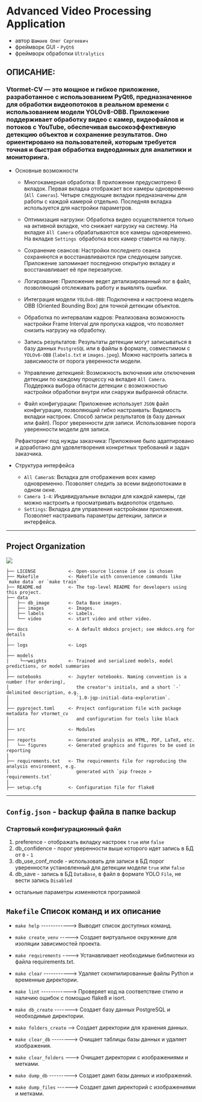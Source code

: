 # Advanced Video Processing Application
- автор `Шамаев Олег Сергеевич`
- фреймворк GUI - `PyQt6`
- фреймворк обработки `Ultralytics `

## ОПИСАНИЕ:

### Vtormet-CV — это мощное и гибкое приложение, разработанное с использованием PyQt6, предназначенное для обработки видеопотоков в реальном времени с использованием модели YOLOv8-OBB. Приложение поддерживает обработку видео с камер, видеофайлов и потоков с YouTube, обеспечивая высокоэффективную детекцию объектов и сохранение результатов. Оно ориентировано на пользователей, которым требуется точная и быстрая обработка видеоданных для аналитики и мониторинга.


- Основные возможности

    - Многокамерная обработка:
        В приложении предусмотрено 6 вкладок.
        Первая вкладка отображает все камеры одновременно (`All Cameras`).
        Четыре следующие вкладки предназначены для работы с каждой камерой отдельно.
        Последняя вкладка используется для настройки параметров.

   -  Оптимизация нагрузки:
        Обработка видео осуществляется только на активной вкладке, что снижает нагрузку на систему.
        На вкладке `All Camera` обрабатываются все камеры одновременно.
        На вкладке `Settings `обработка всех камер ставится на паузу.

    - Сохранение сеансов:
        Настройки последнего сеанса сохраняются и восстанавливаются при следующем запуске.
        Приложение запоминает последнюю открытую вкладку и восстанавливает её при перезапуске.

    - Логирование:
        Приложение ведет детализированный лог в файл, позволяющий отслеживать работу и выявлять ошибки.

    - Интеграция модели `YOLOv8-OBB`:
        Подключена и настроена модель OBB (Oriented Bounding Box) для точной детекции объектов.

    - Обработка по интервалам кадров:
        Реализована возможность настройки Frame Interval для пропуска кадров, что позволяет снизить нагрузку на обработку.

    - Запись результатов:
        Результаты детекции могут записываться в базу данных `PostgreSQL` или в файлы в формате, совместимом с `YOLOv6-OBB` (`labels.txt` и `images.jpeg`).
        Можно настроить запись в зависимости от порога уверенности модели.

    - Управление детекцией:
        Возможность включения или отключения детекции по каждому процессу на вкладке `All Camera`.
        Поддержка выбора области детекции с возможностью настройки обработки внутри или снаружи выбранной области.

    - Файл конфигурации:
        Приложение использует `JSON` файл конфигурации, позволяющий гибко настраивать:
            Видимость вкладки настроек.
            Способ записи результатов (в базу данных или файл).
            Порог уверенности для записи.
            Использование порога уверенности модели для записи.

    Рефакторинг под нужды заказчика:
        Приложение было адаптировано и доработано для удовлетворения конкретных требований и задач заказчика.


- Структура интерфейса

    - `All Camera`s: Вкладка для отображения всех камер одновременно. Позволяет следить за всеми видеопотоками в одном окне.
    - `Camera 1-4`: Индивидуальные вкладки для каждой камеры, где можно настроить и просматривать видеопоток отдельно.
    - `Settings`: Вкладка для управления настройками приложения. Позволяет настраивать параметры детекции, записи и интерфейса.



---------------------------------------------------------------------------------------------------------------
## Project Organization
<a target="_blank" href="https://cookiecutter-data-science.drivendata.org/">
    <img src="https://img.shields.io/badge/CCDS-Project%20template-328F97?logo=cookiecutter" />
</a>

```
├── LICENSE            <- Open-source license if one is chosen
├── Makefile           <- Makefile with convenience commands like `make data` or `make train`
├── README.md          <- The top-level README for developers using this project.
├── data
│   ├── db_image       <- Data Base images.
│   ├── images         <- Images.
│   ├── labels         <- Labels.
│   └── video          <- start video and other video.
│
├── docs               <- A default mkdocs project; see mkdocs.org for details
│
├── logs               <- Logs
|
├── models             
|    └──weights        <- Trained and serialized models, model predictions, or model summaries
│
├── notebooks          <- Jupyter notebooks. Naming convention is a number (for ordering),
│                         the creator's initials, and a short `-` delimited description, e.g.
│                         `1.0-jqp-initial-data-exploration`.
│
├── pyproject.toml     <- Project configuration file with package metadata for vtormet_cv
│                         and configuration for tools like black
│
├── src                <- Modules
│
├── reports            <- Generated analysis as HTML, PDF, LaTeX, etc.
│   └── figures        <- Generated graphics and figures to be used in reporting
│
├── requirements.txt   <- The requirements file for reproducing the analysis environment, e.g.
│                         generated with `pip freeze > requirements.txt`
│
├── setup.cfg          <- Configuration file for flake8
```

---------------------------------------------------------------------------------------------------------------


## `Config.json` - backup файла в папке backup

### Стартовый конфигурационный файл 
1. preference - отображать вкладку настроек `true` или `false`
2. db_confidence - порог уверенности выше которого идет запись в БД от `0` - `1`
3. db_use_conf_mode - использовать для записи в БД порог уверенности установленный для детекции модели `true` или `false`
4. db_save - запись в БД `DataBase`, в файл в формате YOLO `File`, не вести запись `Disabled`

- остальные параметры изменяются программой

## `Makefile` Список команд и их описание 

- `make help` ------------> Выводит список доступных команд.

- `make create_venv` -----> Создает виртуальное окружение для изоляции зависимостей проекта.

- `make requirements` ----> Устанавливает необходимые библиотеки из файла requirements.txt.

- `make clear` -----------> Удаляет скомпилированные файлы Python и временные директории.

- `make lint` ------------> Проверяет код на соответствие стилю и наличию ошибок с помощью flake8 и isort.

- `make db_create` -------> Создает базу данных PostgreSQL и необходимые директории.

- `make folders_create` --> Создает директории для хранения данных.

- `make clear_db` --------> Очищает таблицы базы данных и удаляет изображения.

- `make clear_folders` ---> Очищает директории с изображениями и метками.

- `make dump_db` ---------> Создает дамп базы данных и изображений.

- `make dump_files` ------> Создает дамп директорий с изображениями и метками.
